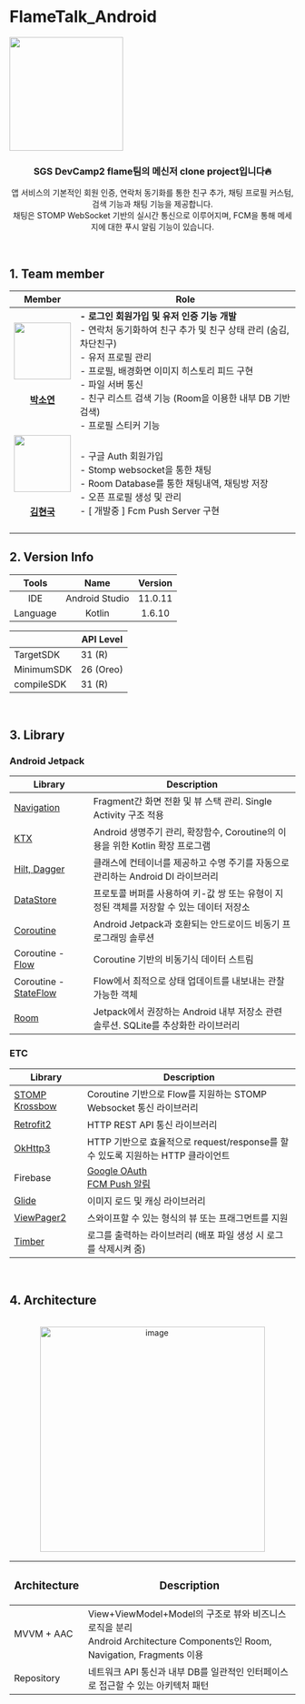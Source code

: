 # FlameTalk_Android
<div align="center" style="display:flex;">
	<img src="https://user-images.githubusercontent.com/43838030/153394342-37221ea4-b3cf-4dc4-81b6-4d0b9ed9e46b.png" width="200">
</div>


<div align="center">

### SGS DevCamp2 flame팀의 메신저 clone project입니다🔥
앱 서비스의 기본적인 회원 인증, 연락처 동기화를 통한 친구 추가, 채팅 프로필 커스텀, 검색 기능과 채팅 기능을 제공합니다.
<br/>채팅은 STOMP WebSocket 기반의 실시간 통신으로 이루어지며, FCM을 통해 메세지에 대한 푸시 알림 기능이 있습니다.
</div>

<br/>

## 1. Team member
| Member | Role |
| :-----------------------------------: | :---------------------------------------: | 
| [<img src="https://avatars.githubusercontent.com/paksuua" width="100">](https://github.com/paksuua) </br> <h4>[박소연](https://github.com/paksuua)</h4> |<div align="left"> **- 로그인 회원가입 및 유저 인증 기능 개발**</br> - 연락처 동기화하여 친구 추가 및 친구 상태 관리 (숨김, 차단친구) </br> - 유저 프로필 관리 </br> - 프로필, 배경화면 이미지 히스토리 피드 구현 </br> - 파일 서버 통신 </br> - 친구 리스트 검색 기능 (Room을 이용한 내부 DB 기반 검색) </br> - 프로필 스티커 기능 </div>|
|[<img src="https://avatars.githubusercontent.com/014967" width="100">](https://github.com/014967) </br> <h4> [김현국](https://github.com/014967) </h4> | <div align="left">  - 구글 Auth 회원가입  </br> - Stomp websocket을 통한 채팅 </br> - Room Database를 통한 채팅내역, 채팅방 저장 </br> - 오픈 프로필 생성 및 관리 </br> - [ 개발중 ] Fcm Push Server 구현 </div> |


## 2. Version Info

| Tools | Name | Version |
| :-----: | :-----:|:----: | 
| IDE | Android Studio | 11.0.11 |
| Language | Kotlin | 1.6.10 |


||API Level|
|---|---|
| TargetSDK | 31 (R) |
| MinimumSDK | 26 (Oreo)  |
| compileSDK | 31 (R)|

</br>

## 3. Library
### Android Jetpack 
|                  Library             |          Description   |
| ----------------------------------- | ------------------------------------------- |
| [Navigation](https://developer.android.com/guide/navigation/navigation-getting-started?hl=ko)   |  Fragment간 화면 전환 및 뷰 스택 관리. Single Activity 구조 적용  |
| [KTX](https://developer.android.com/kotlin/ktx)  | Android 생명주기 관리, 확장함수, Coroutine의 이용을 위한 Kotlin 확장 프로그램   |
| [Hilt, Dagger](https://developer.android.com/training/dependency-injection/hilt-android?hl=ko) | 클래스에 컨테이너를 제공하고 수명 주기를 자동으로 관리하는 Android DI 라이브러리 |
| [DataStore](https://developer.android.com/topic/libraries/architecture/datastore?hl=ko#preferences-datastore) |  프로토콜 버퍼를 사용하여 키-값 쌍 또는 유형이 지정된 객체를 저장할 수 있는 데이터 저장소 |
| [Coroutine](https://developer.android.com/kotlin/coroutines?hl=ko) | Android Jetpack과 호환되는 안드로이드 비동기 프로그래밍 솔루션 |
| Coroutine - [Flow](https://developer.android.com/kotlin/flow?hl=ko) | Coroutine 기반의 비동기식 데이터 스트림 |
| Coroutine - [StateFlow](https://developer.android.com/kotlin/flow/stateflow-and-sharedflow?hl=ko) | Flow에서 최적으로 상태 업데이트를 내보내는 관찰 가능한 객체 |
| [Room](https://developer.android.com/training/data-storage/room?hl=ko) | Jetpack에서 권장하는 Android 내부 저장소 관련 솔루션. SQLite를 추상화한 라이브러리 |

### ETC
|                  Library             |          Description   |
| ----------------------------------- | ------------------------------------------- |
| [STOMP Krossbow](https://github.com/joffrey-bion/krossbow) | Coroutine 기반으로 Flow를 지원하는 STOMP Websocket 통신 라이브러리 |
| [Retrofit2](https://square.github.io/retrofit/)  | HTTP REST API 통신 라이브러리  |
| [OkHttp3](https://square.github.io/okhttp/)  | HTTP 기반으로  효율적으로 request/response를 할 수 있도록 지원하는 HTTP 클라이언트 |
| Firebase | [Google OAuth](https://firebase.google.com/docs/auth/android/google-signin?hl=ko) </br> [FCM Push 알림](https://firebase.google.com/docs/cloud-messaging?hl=ko) |
| [Glide](https://github.com/bumptech/glide) | 이미지 로드 및 캐싱 라이브러리 |
| [ViewPager2](https://developer.android.com/training/animation/screen-slide-2?hl=ko) | 스와이프할 수 있는 형식의 뷰 또는 프래그먼트를 지원  |
| [Timber](https://github.com/JakeWharton/timber)     |  로그를 출력하는 라이브러리 (배포 파일 생성 시 로그를 삭제시켜 줌)  |

</br>

## 4. Architecture
</br>
<div align="center">
<img width="396" alt="image"src="https://user-images.githubusercontent.com/43838030/153743074-eed1c053-23e5-4363-95c6-b8bca5784c24.png"></div>

| <h3>Architecture</h3> | <h3>Description</h3> |
|---|---|
| MVVM + AAC | View+ViewModel+Model의 구조로 뷰와 비즈니스 로직을 분리 </br> Android Architecture Components인 Room, Navigation, Fragments 이용 |
| Repository | 네트워크 API 통신과 내부 DB를 일관적인 인터페이스로 접근할 수 있는 아키텍처 패턴 |
